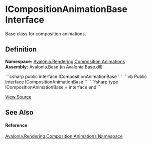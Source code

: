 # ICompositionAnimationBase Interface


Base class for composition animations.



## Definition
**Namespace:** <a href="N_Avalonia_Rendering_Composition_Animations">Avalonia.Rendering.Composition.Animations</a>  
**Assembly:** Avalonia.Base (in Avalonia.Base.dll)

<Tabs groupId="api-code-preview">
<TabItem value="csharp" label="C#">
```csharp
public interface ICompositionAnimationBase
```
</TabItem>
<TabItem value="vb" label="VB">
```vb
Public Interface ICompositionAnimationBase
```
</TabItem>
<TabItem value="fsharp" label="F#">
```fsharp
type ICompositionAnimationBase = interface end
```
</TabItem>
</Tabs>



<a href="https://github.com/AvaloniaUI/Avalonia/tree/master/src/Avalonia.Base/Rendering/Composition/Animations/ICompositionAnimationBase.cs" title="View the source code">View Source</a>



## See Also


#### Reference
<a href="N_Avalonia_Rendering_Composition_Animations">Avalonia.Rendering.Composition.Animations Namespace</a>  

